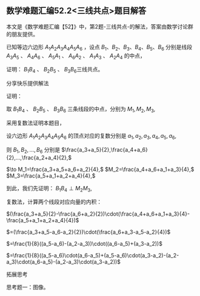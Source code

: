 ## 数学难题汇编52.2<三线共点>题目解答

本文是《数学难题汇编【52】》中，第2题-三线共点-的解法，答案由数学讨论群的朋友提供。

已知等边六边形 $A_1A_2A_3A_4A_5A_6$ ，设点 $B_1、B_2、B_3、B_4、B_5、B_6$ 分别是线段 $A_3A_5$ 、 $A_4A_6$ 、 $A_5A_1$ 、 $A_6A_2$ 、 $A_1A_3$ 、 $A_2A_4$ 的中点，

证明： $B_1B_4$ 、 $B_2B_5$ 、 $B_3B_6$ ​三线共点。

分享快乐提供解法

证明：

取  $B_1B_4$ 、 $B_2B_5$ 、 $B_3B_6$ 三条线段的中点，分别为 $M_1,M_2,M_3,$

采用复数法证明本题目，

设六边形 $A_1A_2A_3A_4A_5A_6$ 的顶点对应的复数分别是 $a_1,a_2,a_3,a_4,a_5,a_6,$ 

则 $B_1,B_2,...,B_6$ 分别是 $\frac{a_3+a_5}{2},\frac{a_4+a_6}{2},...,\frac{a_2+a_4}{2},$

$\to M_1=\frac{a_3+a_5+a_6+a_2}{4},$ $M_2=\frac{a_4+a_6+a_1+a_3}{4},$ $M_3=\frac{a_5+a_1+a_2+a_4}{4},$

到此，我们先证明： $B_1B_4\perp M_2M_3,$

复数法，计算两个线段对应向量的内积：

$(\frac{a_3+a_5}{2}-\frac{a_6+a_2}{2})\cdot(\frac{a_4+a_6+a_1+a_3}{4}-\frac{a_5+a_1+a_2+a_4}{4})$

$=(\frac{a_3+a_5-a_6-a_2}{2})\cdot(\frac{a_6+a_3-a_5-a_2}{4})$

$=\frac{1}{8}((a_5-a_6)-(a_2-a_3))\cdot((a_6-a_5)+(a_3-a_2))$

$=\frac{1}{8}((a_5-a_6)\cdot(a_6-a_5)+(a_5-a_6)\cdot(a_3-a_2)-(a_2-a_3)\cdot(a_6-a_5)-(a_2-a_3)\cdot(a_3-a_2))$

拓展思考

思考题一：图像。
